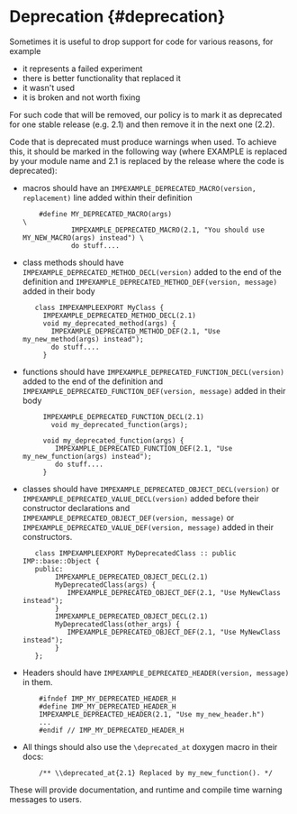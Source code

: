 Deprecation {#deprecation}
===========

Sometimes it is useful to drop support for code for various reasons, for example
- it represents a failed experiment
- there is better functionality that replaced it
- it wasn't used
- it is broken and not worth fixing

For such code that will be removed, our policy is to mark it as deprecated
for one stable release (e.g. 2.1) and then remove it in the next one (2.2).

Code that is deprecated must produce warnings when used. To achieve this,
it should be marked in the following way (where EXAMPLE is replaced by your
module name and 2.1 is replaced by the release where the code is deprecated):
- macros should have an `IMPEXAMPLE_DEPRECATED_MACRO(version, replacement)` line added within their definition

          #define MY_DEPRECATED_MACRO(args)                                                     \
                  IMPEXAMPLE_DEPRECATED_MACRO(2.1, "You should use MY_NEW_MACRO(args) instead") \
                  do stuff....

- class methods should have `IMPEXAMPLE_DEPRECATED_METHOD_DECL(version)` added to the end of the definition and `IMPEXAMPLE_DEPRECATED_METHOD_DEF(version, message)` added in their body

         class IMPEXAMPLEEXPORT MyClass {
           IMPEXAMPLE_DEPRECATED_METHOD_DECL(2.1)
           void my_deprecated_method(args) {
             IMPEXAMPLE_DEPRECATED_METHOD_DEF(2.1, "Use my_new_method(args) instead");
             do stuff....
           }

- functions should have `IMPEXAMPLE_DEPRECATED_FUNCTION_DECL(version)` added to the end of the definition and `IMPEXAMPLE_DEPRECATED_FUNCTION_DEF(version, message)` added in their body

           IMPEXAMPLE_DEPRECATED_FUNCTION_DECL(2.1)
             void my_deprecated_function(args);

           void my_deprecated_function(args) {
              IMPEXAMPLE_DEPRECATED_FUNCTION_DEF(2.1, "Use my_new_function(args) instead");
              do stuff....
           }

- classes should have `IMPEXAMPLE_DEPRECATED_OBJECT_DECL(version)` or `IMPEXAMPLE_DEPRECATED_VALUE_DECL(version)` added before their constructor declarations and `IMPEXAMPLE_DEPRECATED_OBJECT_DEF(version, message)` or `IMPEXAMPLE_DEPRECATED_VALUE_DEF(version, message)` added in their constructors.

         class IMPEXAMPLEEXPORT MyDeprecatedClass :: public IMP::base::Object {
         public:
              IMPEXAMPLE_DEPRECATED_OBJECT_DECL(2.1)
              MyDeprecatedClass(args) {
                 IMPEXAMPLE_DEPRECATED_OBJECT_DEF(2.1, "Use MyNewClass instead");
              }
              IMPEXAMPLE_DEPRECATED_OBJECT_DECL(2.1)
              MyDeprecatedClass(other_args) {
                 IMPEXAMPLE_DEPRECATED_OBJECT_DEF(2.1, "Use MyNewClass instead");
              }
         };

- Headers should have `IMPEXAMPLE_DEPRECATED_HEADER(version, message)` in them.

          #ifndef IMP_MY_DEPRECATED_HEADER_H
          #define IMP_MY_DEPRECATED_HEADER_H
          IMPEXAMPLE_DEPREACTED_HEADER(2.1, "Use my_new_header.h")
          ...
          #endif // IMP_MY_DEPRECATED_HEADER_H


- All things should also use the `\deprecated_at` doxygen macro in their docs:

          /** \\deprecated_at{2.1} Replaced by my_new_function(). */

These will provide documentation, and runtime and compile time warning messages to users.
